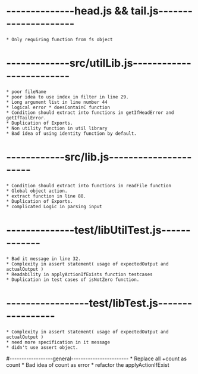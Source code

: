 # --------------head.js && tail.js---------------------
    * Only requiring function from fs object

# -------------src/utilLib.js-------------------------
    * poor fileName
    * poor idea to use index in filter in line 29.
    * Long argument list in line number 44
    * logical error * doesContainC function
    * Condition should extract into functions in getIfHeadError and getIfTailError.
    * Duplication of Exports.
    * Non utility function in util library
    * Bad idea of using identity function by default.

# ------------src/lib.js----------------------
    * Condition should extract into functions in readFile function
    * Global object action.
    * extract function in line 88.
    * Duplication of Exports.
    * complicated Logic in parsing input

# --------------test/libUtilTest.js-------------
    * Bad it message in line 32.
    * Complexity in assert statement( usage of expectedOutput and actualOutput )
    * Readability in applyActionIfExists function testcases
    * Duplication in test cases of isNotZero function.

# -----------------test/libTest.js-----------------
    * Complexity in assert statement( usage of expectedOutput and actualOutput )
    * need more specification in it message 
    * didn't use assert object.

#------------------general------------------------
    * Replace all +count as count
    * Bad idea of count as error
    * refactor the applyActionIfExist
